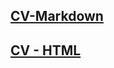 ## [CV-Markdown](https://LABUSHKIN.github.io/rsschool-cv/cv)

## [CV - HTML](https://LABUSHKIN.github.io/rsschool-cv/)